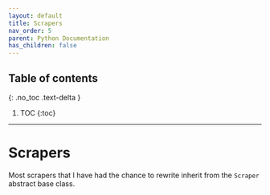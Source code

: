 ```yaml
---
layout: default
title: Scrapers
nav_order: 5
parent: Python Documentation 
has_children: false
---
```

## Table of contents
{: .no_toc .text-delta }

1. TOC
{:toc}
---
# Scrapers
Most scrapers that I have had the chance to rewrite inherit from the `Scraper` abstract base class. 
